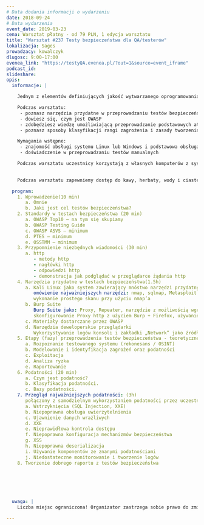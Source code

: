 ```yaml
---
# Data dodania informacji o wydarzeniu
date: 2018-09-24
# Data wydarzenia
event_date: 2019-03-23
cena: Warsztat płatny - od 79 PLN, 1 edycja warsztatu
title: "Warsztat #237 Testy bezpieczeństwa dla QA/testerów"
lokalizacja: Sages
prowadzacy: kowalczyk
dlugosc: 9:00-17:00
evenea_link: "https://testyQA.evenea.pl/?out=1&source=event_iframe"
podcast_id:
slideshare:
opis:
  informacje: |

    Jednym z elementów definiujących jakość wytwarzanego oprogramowania jest zapewniany przez nie poziom bezpieczeństwa. Warsztaty „Testy bezpieczeństwa dla QA” mają na celu pokazanie testerom w jaki sposób, nieznacznie poszerzając zakres wykonywanych testów, mogą wykrywać występujące w oprogramowaniu podstawowe podatności. W ramach warsztatu uczestnicy poznają teorię dotyczącą zagadnień związanych z testowaniem bezpieczeństwa aplikacji webowych oraz wykonają ćwiczenia, które pozwolą w praktyce zapoznać się z omawianymi atakami i narzędziami.

    Podczas warsztatu:
     - poznasz narzędzia przydatne w przeprowadzaniu testów bezpieczeństwa
     - dowiesz się, czym jest OWASP
     - zdobędziesz wiedzę umożliwiającą przeprowadzanie podstawowych ataków
     - poznasz sposoby klasyfikacji rangi zagrożenia i zasady tworzenia dobrych raportów z testów bezpieczeństwa

    Wymagania wstępne:
     - znajomość obsługi systemu Linux lub Windows i podstawowa obsługa terminala
     - doświadczenie w przeprowadzaniu testów manualnych

    Podczas warsztatu uczestnicy korzystają z własnych komputerów z systemem Linux, Windows lub MacOS. Wymagana jest instalacja wirtualnej maszyny z systemem Kali Linux w dowolnym menadżerze maszyn wirtualnych. Oprócz tego, każdy z użytkowników jest proszony o zainstalowanie aplikacji webowej „Web Goat”, która posłuży do przećwiczenia omawianych ataków. Instrukcja instalacji Web Goat oraz Kali Linux zostanie przekazana uczestnikom szkolenia drogą mailową.
  

    Podczas warsztatu zapewniemy dostęp do kawy, herbaty, wody i ciastek. W porze obiadowej zapewniamy pizzę w wersji mięsnej lub wegatariańskiej.

  program: 
    1. Wprowadzenie(10 min)
       a. Omnie
       b. Jaki jest cel testów bezpieczeństwa?
    2. Standardy w testach bezpieczeństwa (20 min)
       a. OWASP Top10 – na tym się skupiamy
       b. OWASP Testing Guide
       c. OWASP ASVS – minimum
       d. PTES – minimum
       e. OSSTMM – minimum
    3. Przypomnienie niezbędnych wiadomości (30 min)
       a. http
          - metody http
          - nagłówki http
          - odpowiedzi http
          - demonstracja jak podglądać w przeglądarce żądania http
    4. Narzędzia przydatne w testach bezpieczeństwa(1.5h)
       a. Kali Linux jako system zawierający mnóstwo narzędzi przydatnych w testach (20 min)
          omówienie najważniejszych narzędzi: nmap, sqlmap, Metasploit.
          wykonanie prostego skanu przy użyciu nmap’a
       b. Burp Suite
          Burp Suite jako: Proxy, Repeater, narzędzie z możliwością wgrywania dużej ilości darmowych wtyczek
          skonfigurowanie Proxy http z użyciem Burp + Firefox, używanie Repeater’a
       c. Materiały dostarczane przez OWASP
       d. Narzędzia deweloperskie przeglądarki
          Wykorzystywanie logów konsoli i zakładki „Network” jako źródła informacji
    5. Etapy (fazy) przeprowadzenia testów bezpieczeństwa - teoretyczne omówienie (40 min)
       a. Rozpoznanie testowanego systemu (rekonesans / OSINT)
       b. Modelowanie i identyfikacja zagrożeń oraz podatności
       c. Exploitacja
       d. Analiza ryzka
       e. Raportowanie
    6. Podatności (20 min)
       a. Czym jest podatność?
       b. Klasyfikacja podatności.
       c. Bazy podatności.
    7. Przegląd najważniejszych podatności: (3h)
       połączony z samodzielnym wykorzystaniem podatności przez uczestników szkolenia w aplikacji WebGoat
       a. Wstrzyknięcia (SQL Injection, XXE)
       b. Niepoprawna obsługa uwierzytelnienia
       c. Ujawnienie danych wrażliwych
       d. XXE
       e. Nieprawidłowa kontrola dostępu
       f. Niepoprawna konfiguracja mechanizmów bezpieczeństwa
       g. XSS
       h. Niepoprawna deserializacja
       i. Używanie komponentów ze znanymi podatnościami
       j. Niedostateczne monitorowanie i tworzenie logów
    8. Tworzenie dobrego raportu z testów bezpieczeństwa

   


     
  
  uwaga: |
    Liczba miejsc ograniczona! Organizator zastrzega sobie prawo do zmiany lokalizacji wydarzenia oraz jego odwołania w przypadku niezgłoszenia się minimalnej liczby uczestników.

---
```

